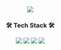 <div align=center>
  <img src="https://capsule-render.vercel.app/api?type=waving&color=0:ffe3e3,100:a82da8&height=200&section=header&text=Sumin%20Github!&fontSize=90" />
</div> 

<div align=center>
  <h3 align=center>🛠 Tech Stack 🛠</h3>
</div>

<div align=center>
  <img src="https://img.shields.io/badge/HTML5-E34F26?style=flat&logo=HTML5&logoColor=white" />
  <img src="https://img.shields.io/badge/CSS3-1572B6?style=flat&logo=CSS3&logoColor=white" />
  <img src="https://img.shields.io/badge/JavaScript-F7DF1E?style=flat&logo=JavaScript&logoColor=white" />
  <img src="https://img.shields.io/badge/React-61DAFB?style=flat&logo=JavaScript&logoColor=white" />
</div>
